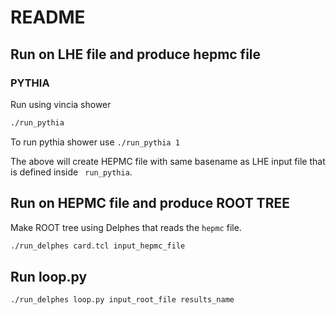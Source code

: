 # README

## Run on LHE file and produce hepmc file

<!--### HERWIG

1. Read an input file (config file) and creates a run file named `LHE.run`
    ```bash
    cd scripts
    ./herwig.sh read herwig_lhe.in
    ```
2. Once `LHE.run` file is created, the next step reads the run file and generates events. The result is saved in an `hepmc` file.
    ```bash
    ./scripts/herwig.sh run LHE.run -N 50000
    ```-->

### PYTHIA

Run using vincia shower
```bash
./run_pythia
```
To run pythia shower use `./run_pythia 1`

The above will create HEPMC file with same basename as LHE input file that is defined inside ` run_pythia`.


## Run on HEPMC file and produce ROOT TREE


Make ROOT tree using Delphes that reads the `hepmc` file.
```bash
./run_delphes card.tcl input_hepmc_file
```

## Run loop.py

```bash
./run_delphes loop.py input_root_file results_name
```

